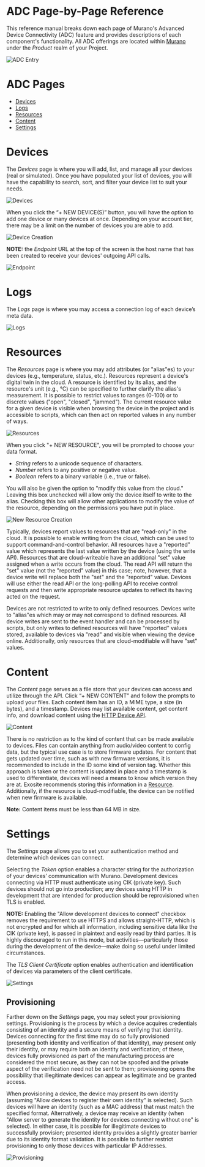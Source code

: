 # ADC Page-by-Page Reference

This reference manual breaks down each page of Murano's Advanced Device Connectivity (ADC) feature and provides descriptions of each component's functionality. All ADC offerings are located within [Murano](https://www.exosite.io/business/) under the *Product* realm of your Project.

![ADC Entry](assets/adc_entry_marked.png) 

# ADC Pages
* [Devices](#devices)
* [Logs](#logs)
* [Resources](#resources)
* [Content](#content)
* [Settings](#settings)

# Devices

The *Devices* page is where you will add, list, and manage all your devices (real or simulated).
Once you have populated your list of devices, you will have the capability to search, sort, and filter your device list to suit your needs. 

![Devices](assets/devices.png) 

When you click the “+ NEW DEVICE(S)” button, you will have the option to add one device or many devices at once. Depending on your account tier, there may be a limit on the number of devices you are able to add. 

![Device Creation](assets/device_creation.png)

**NOTE:** the *Endpoint* URL at the top of the screen is the host name that has been created to receive your devices' outgoing API calls.  

![Endpoint](assets/endpoint.png)

# Logs

The *Logs* page is where you may access a connection log of each device’s meta data.

![Logs](assets/logs.png) 

# Resources

The *Resources* page is where you may add attributes (or "alias"es) to your devices (e.g., temperature, status, etc.). Resources represent a device's digital twin in the cloud. A resource is identified by its alias, and the resource's unit (e.g., °C) can be specified to further clarify the alias's measurement. It is possible to restrict values to ranges (0-100) or to discrete values ("open", "closed", "jammed"). The current resource value for a given device is visible when browsing the device in the project and is accessible to scripts, which can then act on reported values in any number of ways.

![Resources](assets/resources.png) 

When you click "+ NEW RESOURCE", you will be prompted to choose your data format. 
* *String* refers to a unicode sequence of characters. 
* *Number* refers to any positive or negative value. 
* *Boolean* refers to a binary variable (i.e., true or false).

You will also be given the option to "modify this value from the cloud." Leaving this box unchecked will allow only the device itself to write to the alias. Checking this box will allow other applications to modify the value of the resource, depending on the permissions you have put in place. 

![New Resource Creation](assets/new_resource_creation.png)

Typically, devices report values to resources that are "read-only" in the cloud. It is possible to enable writing from the cloud, which can be used to support command-and-control behavior. All resources have a "reported" value which represents the last value written by the device (using the write API). Resources that are cloud-writeable have an additional "set" value assigned when a write occurs from the cloud. The read API will return the "set" value (not the "reported" value) in this case; note, however, that a device write will replace both the "set" and the "reported" value. Devices will use either the read API or the long-polling API to receive control requests and then write appropriate resource updates to reflect its having acted on the request.

Devices are not restricted to write to only defined resources. Devices write to "alias"es which may or may not correspond to defined resources. All device writes are sent to the event handler and can be processed by scripts, but only writes to defined resources will have "reported" values stored, available to devices via "read" and visible when viewing the device online. Additionally, only resources that are cloud-modifiable will have "set" values.

# Content

The *Content* page serves as a file store that your devices can access and utilize through the API. Click “+ NEW CONTENT” and follow the prompts to upload your files. Each content item has an ID, a MIME type, a size (in bytes), and a timestamp. Devices may list available content, get content info, and download content using the [HTTP Device API](/reference/products/device-api/http/).

![Content](assets/content.png) 

There is no restriction as to the kind of content that can be made available to devices. Files can contain anything from audio/video content to config data, but the typical use case is to store firmware updates. For content that gets updated over time, such as with new firmware versions, it is recommended to include in the ID some kind of version tag. Whether this approach is taken or the content is updated in place and a timestamp is used to differentiate, devices will need a means to know which version they are at. Exosite recommends storing this information in a [Resource](#resources). Additionally, if the resource is cloud-modifiable, the device can be notified when new firmware is available.
 
**Note:** Content items must be less than 64 MB in size.

# Settings

The *Settings* page allows you to set your authentication method and determine which devices can connect. 

Selecting the *Token* option enables a character string for the authorization of your devices’ communication with Murano. Development devices connecting via HTTP must authenticate using CIK (private key). Such devices should not go into production; any devices using HTTP in development that are intended for production should be reprovisioned when TLS is enabled.

**NOTE:** Enabling the "Allow development devices to connect" checkbox removes the requirement to use HTTPS and allows straight-HTTP, which is not encrypted and for which all information, including sensitive data like the CIK (private key), is passed in plaintext and easily read by third parties. It is highly discouraged to run in this mode, but activities—particularly those during the development of the device—make doing so useful under limited circumstances. 

The *TLS Client Certificate* option enables authentication and identification of devices via parameters of the client certificate.

![Settings](assets/settings.png) 

## Provisioning

Farther down on the *Settings* page, you may select your provisioning settings. Provisioning is the process by which a device acquires credentials consisting of an identity and a secure means of verifying that identity. Devices connecting for the first time may do so fully provisioned (presenting both identity and verification of that identity), may present only their identity, or may require both an identity and verification; of these, devices fully provisioned as part of the manufacturing process are considered the most secure, as they can not be spoofed and the private aspect of the verification need not be sent to them; provisioning opens the possibility that illegitimate devices can appear as legitimate and be granted access.

When provisioning a device, the device may present its own identity (assuming "Allow devices to register their own identity" is selected). Such devices will have an identity (such as a MAC address) that must match the specified format. Alternatively, a device may receive an identity (when "Allow server to generate the identity for devices connecting without one" is selected). In either case, it is possible for illegitimate devices to successfully provision; presented identity provides a slightly greater barrier due to its identity format validation. It is possible to further restrict provisioning to only those devices with particular IP Addresses.

![Provisioning](assets/settings2.png) 
